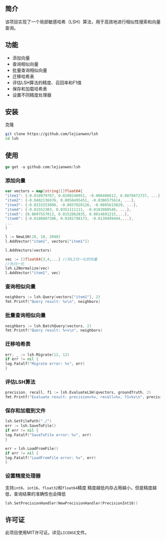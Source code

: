 ## 简介

该项目实现了一个局部敏感哈希（LSH）算法，用于高效地进行相似性搜索和向量查询。

## 功能

- 添加向量
- 查询相似向量
- 批量查询相似向量
- 迁移哈希表
- 评估LSH算法的精度、召回率和F1值
- 保存和加载哈希表
- 设置不同精度处理器

## 安装

克隆

```sh
git clone https://github.com/lejianwen/lsh
cd lsh
```

## 使用

```go
go get -u github.com/lejianwen/lsh
```

### 添加向量

```go
var vectors = map[string][]float64{
"item1": {-0.010979787, 0.0208240951, -0.006406612, 0.0070472737, ...},
"item2": {-0.0402136976, 0.0058495451, -0.0306575614, ...},
"item3": {-0.0333253096, -0.0037028126, -0.0085615029, ...},
"item4": {-0.01552303, 0.0351111111, -0.0183980546, ...},
"item5": {0.0097557013, 0.0152862035, 0.0014691215,...},
"item6": {-0.0180807306, 0.0101798173, -0.0130499444,...},
...
}

l := NewLSH(10, 10, 2048)
l.AddVector("item1", vectors["item1"])

l.AddVectors(vectors)

vec := []float64{3,4,...} //非L2归一化的向量
//先归一化
lsh.L2Normalize(vec)
l.AddVector("item1", vec)

```



### 查询相似向量

```go
neighbors := lsh.Query(vectors["item1"], 2)
fmt.Printf("Query result: %v\n", neighbors)
```

### 批量查询相似向量

```go
neighbors := lsh.BatchQuery(vectors, 2)
fmt.Printf("Query result: %+v\n", neighbors)
```

### 迁移哈希表

```go
err, _ := lsh.Migrate(12, 12)
if err != nil {
log.Fatalf("Migrate error: %v", err)
}
```

### 评估LSH算法

```go
precision, recall, f1 := lsh.EvaluateLSH(qvectors, groundTruth, 2)
fmt.Printf("Evaluate result: precision=%v, recall=%v, f1=%v\n", precision, recall, f1)
```

### 保存和加载到文件

```go
lsh.SetFilePath("./")
err := lsh.SaveToFile()
if err != nil {
log.Fatalf("SaveToFile error: %v", err)
}

err = lsh.LoadFromFile()
if err != nil {
log.Fatalf("LoadFromFile error: %v", err)
}
```

### 设置精度处理器

支持`int8`、`int16`、`float32`和`float64`精度
精度越低内存占用越小，但是精度越低，查询结果的准确性也会降低

```go
lsh.SetPrecisionHandler(NewPrecisionHandler(PrecisionInt16))
```

## 许可证

此项目使用MIT许可证。详见`LICENSE`文件。
